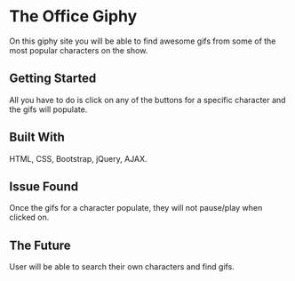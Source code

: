 # The Office Giphy
On this giphy site you will be able to find awesome gifs from some of the most popular characters on the show. 

## Getting Started
All you have to do is click on any of the buttons for a specific character and the gifs will populate. 

## Built With
HTML,
CSS,
Bootstrap,
jQuery,
AJAX.

## Issue Found
Once the gifs for a character populate, they will not pause/play when clicked on. 

## The Future
User will be able to search their own characters and find gifs. 
